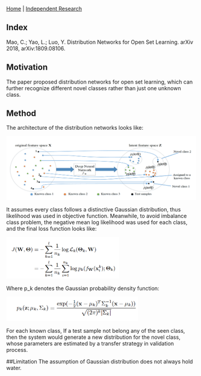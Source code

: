[Home](https://clojia.github.io/) | [Independent Research](https://clojia.github.io/independent_research/) 

## Index
Mao, C.; Yao, L.; Luo, Y. Distribution Networks for Open Set Learning. arXiv 2018, arXiv:1809.08106.

## Motivation
The paper proposed distribution networks for open set learning, which can further recognize different novel classes rather than just one unknown class. 

## Method

The architecture of the distribution networks looks like:

<img src="images/DN-graph.png" width="600"> 

It assumes every class follows a distinctive Gaussian distribution, thus likelihood was used in objective function. Meanwhile, to avoid imbalance class problem, the negative mean log likelihood was used for each class, and the final loss function looks like:

<img src="images/DN-loss.png" width="300"> 

Where p_k denotes the Gaussian probability density function:

<img src="images/DN-p.png" width="350"> 


For each known class, If a test sample not belong any of the seen class, then the system would generate a new distribution for the novel class, whose parameters are estimated by a transfer strategy in validation process.

##Limitation
The assumption of Gaussian distribution does not always hold water.
